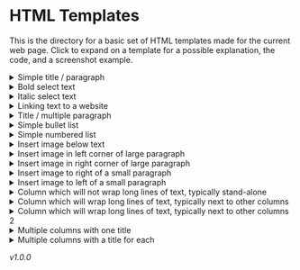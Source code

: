 # HTML Templates

This is the directory for a basic set of HTML templates made for the current web page. Click to expand on a template for a possible explanation, the code, and a screenshot example.

<details><summary>Simple title / paragraph</summary>
```
<h2>Title</h2>
<p>This is a sample paragraph.</p>
```
</details>

<details><summary>Bold select text</summary>
</details>

<details><summary>Italic select text</summary>
</details>

<details><summary>Linking text to a website</summary>
</details>

<details><summary>Title / multiple paragraph</summary>
</details>

<details><summary>Simple bullet list</summary>
</details>

<details><summary>Simple numbered list</summary>
</details>

<details><summary>Insert image below text</summary>
</details>

<details><summary>Insert image in left corner of large paragraph</summary>
</details>

<details><summary>Insert image in right corner of large paragraph</summary>
</details>

<details><summary>Insert image to right of a small paragraph</summary>
</details>

<details><summary>Insert image to left of a small paragraph</summary>
</details>

<details><summary>Column which will not wrap long lines of text, typically stand-alone</summary>
</details>

<details><summary>Column which will wrap long lines of text, typically next to other columns</summary>
</details>

<details><summary>Column which will wrap long lines of text, typically next to other columns 2</summary>
</details>

<details><summary>Multiple columns with one title</summary>
</details>

<details><summary>Multiple columns with a title for each</summary>
</details>

*v1.0.0*

